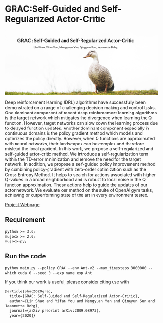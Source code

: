 # GRAC:Self-Guided and Self-Regularized Actor-Critic
<img src="imgs/grac.png" width="1000">

Deep reinforcement learning (DRL) algorithms have successfully been demonstrated on a range of challenging decision making and control tasks. One dominant component of recent deep reinforcement learning algorithms is the target network which mitigates the divergence when learning the Q function. However, target networks can slow down the learning process due to delayed function updates. Another dominant component especially in continuous domains is the policy gradient method which models and optimizes the policy directly. However, when Q functions are approximated with neural networks, their landscapes can be complex and therefore mislead the local gradient.  In this work, we propose a self-regularized and self-guided actor-critic method. We introduce a self-regularization term within the TD-error minimization and remove the need for the target network. In addition, we propose a self-guided policy improvement method by combining policy-gradient with zero-order optimization such as the Cross Entropy Method. It helps to search for actions associated with higher Q-values in a broad neighborhood and is robust to local noise in the Q function approximation. These actions help to guide the updates of our actor network.  We evaluate our method on the suite of OpenAI gym tasks, achieving or outperforming state of the art in every environment tested.

[Project Webpage](https://sites.google.com/view/gracdrl)

## Requirement
```
python >= 3.6;
mujoco >= 2.0;
mujoco-py;
```

## Run the code
```
python main.py --policy GRAC --env Ant-v2 --max_timesteps 3000000 --which_cuda 0 --seed 0 --exp_name exp_Ant
```

If you think our work is useful, please consider citing use with
```
@article{shao2020grac,
  title={GRAC: Self-Guided and Self-Regularized Actor-Critic},
  author={Lin Shao and Yifan You and Mengyuan Yan and Qingyun Sun and Jeannette Bohg},
  journal={arXiv preprint arXiv:2009.08973},
  year={2020}}
```
